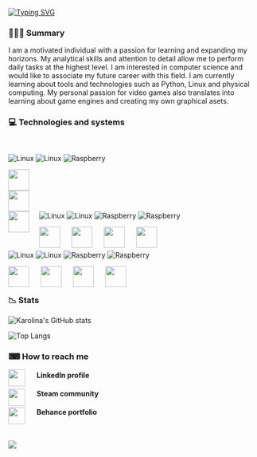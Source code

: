 
<!-- <p align="center">
  <img width="300" height="300" src="https://user-images.githubusercontent.com/68974023/208530672-9149f879-4404-4a70-9a2c-4a17f8c02a22.png">
</p> -->
  


[![Typing SVG](https://readme-typing-svg.demolab.com?font=consolas&weight=500&size=60&pause=1000&color=000000AA&background=7BA1F100&center=true&vCenter=true&width=435&lines=Karolina+Sas)](https://git.io/typing-svg)

<h3> 👩🏻‍💻 Summary </h3>


I am a motivated individual with a passion for learning and expanding my horizons. 
My analytical skills and attention to detail allow me to perform daily tasks at the highest level. 
I am interested in computer science and would like to associate my future career with this field.
I am currently learning about tools and technologies such as Python, Linux and physical computing. 
My personal passion for video games also translates into learning about game engines and creating my own graphical asets.

<h3> 💻 Technologies and systems </h3><br />

![Linux](https://custom-icon-badges.demolab.com/badge/-Linux-A5ABCC?style=for-the-badge)
![Linux](https://custom-icon-badges.demolab.com/badge/-Windows-A5ABCC?style=for-the-badge)
![Raspberry](https://custom-icon-badges.demolab.com/badge/-Raspberry-A5ABCC?style=for-the-badge)

<img align="left" img height="42" width="42" style="margin-right: 500px;" src="https://cdn.simpleicons.org/Linux/494161" /> 
<img align="left" img height="42" width="42" style="margin-right: 500px;" src="https://cdn.simpleicons.org/Windows/494161" /> 
<img align="left" img height="42" width="42" style="margin-right: 20px;"  src="https://cdn.simpleicons.org/Raspberrypi/494161" />

</br></br>

![Linux](https://custom-icon-badges.demolab.com/badge/-Python-AE82CE?style=for-the-badge)
![Linux](https://custom-icon-badges.demolab.com/badge/-mySQL-AE82CE?style=for-the-badge)
![Raspberry](https://custom-icon-badges.demolab.com/badge/-HTML5-AE82CE?style=for-the-badge)
![Raspberry](https://custom-icon-badges.demolab.com/badge/-CSS3-AE82CE?style=for-the-badge)

 <img align="left" img height="42" width="42" style="padding-right:20px;"  src="https://cdn.simpleicons.org/Python/494161" />
 <img align="left" img height="42" width="42" style="padding-right:20px;"  src="https://cdn.simpleicons.org/mySQL/494161" />
 <img align="left" img height="42" width="42" style="padding-right:20px;"  src="https://cdn.simpleicons.org/CSS3/494161" />
 <img align="left" img height="42" width="42" style="padding-right:20px;"  src="https://cdn.simpleicons.org/HTML5/494161" />

</br></br>

![Linux](https://custom-icon-badges.demolab.com/badge/-Wireshark-A5ABCC?style=for-the-badge)
![Linux](https://custom-icon-badges.demolab.com/badge/-Unity-A5ABCC?style=for-the-badge)
![Raspberry](https://custom-icon-badges.demolab.com/badge/-Github-A5ABCC?style=for-the-badge)
![Raspberry](https://custom-icon-badges.demolab.com/badge/-VisualStudioCode-A5ABCC?style=for-the-badge)

  <img align="left" img height="42" width="42" style="padding-right:20px;"  src="https://cdn.simpleicons.org/Wireshark/494161" />
  <img align="left" img height="42" width="42" style="padding-right:20px;"  src="https://cdn.simpleicons.org/Unity/494161" />
  <img align="left" img height="42" width="42" style="padding-right:20px;"  src="https://cdn.simpleicons.org/Github/494161" />
   <img align="left" img height="42" width="42" style="padding-right:20px;"  src="https://cdn.simpleicons.org/VisualStudioCode/494161" />

</br></br>
 
 
<h3>📉 Stats</h3>


![Karolina's GitHub stats](https://github-readme-stats.vercel.app/api?username=karolina-sas&show_icons=true&theme=material-palenight&border_color=ff59ff)

![Top Langs](https://github-readme-stats.vercel.app/api/top-langs/?username=karolina-sas&theme=material-palenight&hide=jupyter%20notebook&layout=compact&border_color=ff59ff)


<!-- <a href="https://github.com/anuraghazra/github-readme-stats">
  <img align="center" src="https://github-readme-stats.vercel.app/api?username=karolina-sas&show_icons=true&theme=material-palenight" />
</a>
<a href="https://github.com/anuraghazra/convoychat">
  <img align="center" src="https://github-readme-stats.vercel.app/api/top-langs/?username=karolina-sas&theme=material-palenight&hide=jupyter%20notebook&layout=compact" />
   -->



<h3> ⌨ How to reach me</h3>


[<img align="left" img height="34" width="34" style="padding-right:20px;"  src="https://cdn.simpleicons.org/Linkedin/AE82CE" />](https://www.linkedin.com/in/https://www.linkedin.com/in/karolina-sas//) <h4>LinkedIn profile</h4> 

[<img align="left" img height="34" width="34" style="padding-right:20px;"  src="https://cdn.simpleicons.org/Steam/AE82CE" />](https://steamcommunity.com/profiles/76561198830860627/) <h4>Steam community </h4>

[<img align="left" img height="34" width="34" style="padding-right:20px;"  src="https://cdn.simpleicons.org/Behance/AE82CE" />](https://www.behance.net/karolinasas/projects) <h4> Behance portfolio </h4>

</br>

![](https://komarev.com/ghpvc/?username=Karolina-Sas&color=A5ABCC&style=flat-square)


 
<!--
**Karolina-Sas/Karolina-Sas** is a ✨ _special_ ✨ repository because its `README.md` (this file) appears on your GitHub profile.

Here are some ideas to get you started:



- 🔭 I’m currently working on ...
- 🌱 I’m currently learning ...
- 👯 I’m looking to collaborate on ...
- 🤔 I’m looking for help with ...
- 💬 Ask me about ...
- 📫 How to reach me: ...
- 😄 Pronouns: ...
- ⚡ Fun fact: ...
-->
